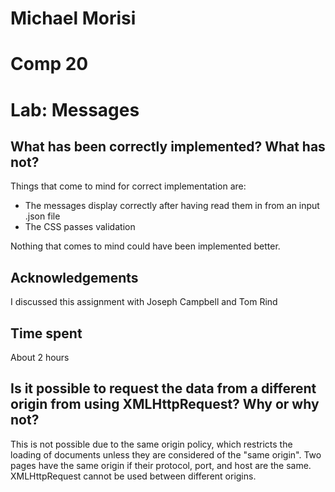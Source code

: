 # Michael Morisi
# Comp 20
# Lab: Messages

## What has been correctly implemented? What has not?

Things that come to mind for correct implementation are:
* The messages display correctly after having read them in from an input .json file
* The CSS passes validation

Nothing that comes to mind could have been implemented better.

## Acknowledgements
I discussed this assignment with Joseph Campbell and Tom Rind

## Time spent
About 2 hours

## Is it possible to request the data from a different origin from using XMLHttpRequest? Why or why not?
This is not possible due to the same origin policy, which restricts the loading
of documents unless they are considered of the "same origin". Two pages have the same origin
if their protocol, port, and host are the same. XMLHttpRequest cannot be used between
different origins.